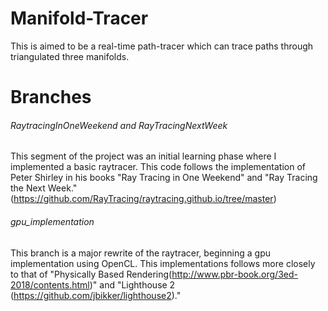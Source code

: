 # Manifold-Tracer

This is aimed to be a real-time path-tracer which can trace paths through triangulated three manifolds.

# Branches

###### RaytracingInOneWeekend and RayTracingNextWeek
This segment of the project was an initial learning phase where I implemented a basic raytracer. This code follows the implementation of Peter Shirley in his books "Ray Tracing in One Weekend" and "Ray Tracing the Next Week." (https://github.com/RayTracing/raytracing.github.io/tree/master)

###### gpu_implementation
This branch is a major rewrite of the raytracer, beginning a gpu implementation using OpenCL. This implementations follows more closely to that of "Physically Based Rendering(http://www.pbr-book.org/3ed-2018/contents.html)" and "Lighthouse 2 (https://github.com/jbikker/lighthouse2)."
